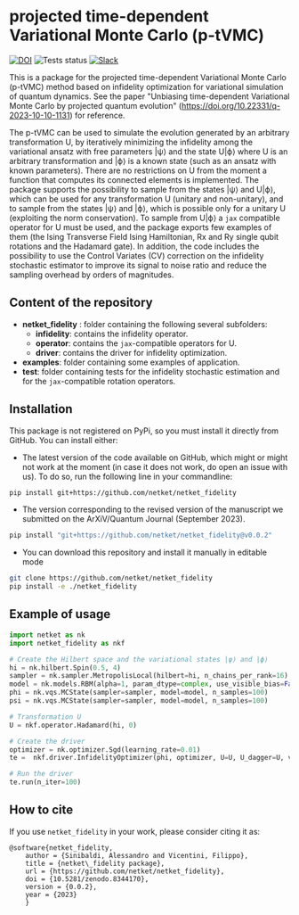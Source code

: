# projected time-dependent Variational Monte Carlo (p-tVMC)
[![DOI](https://zenodo.org/badge/DOI/10.5281/zenodo.8344170.svg)](https://doi.org/10.5281/zenodo.8344170)
![Tests status](https://github.com/netket/netket_fidelity/actions/workflows/CI.yml/badge.svg)
[![Slack](https://img.shields.io/badge/slack-chat-green.svg)](https://join.slack.com/t/mlquantum/shared_invite/zt-19wibmfdv-LLRI6i43wrLev6oQX0OfOw)

This is a package for the projected time-dependent Variational Monte Carlo (p-tVMC) method based on infidelity optimization for variational simulation of quantum dynamics. 
See the paper "Unbiasing time-dependent Variational Monte Carlo by projected quantum evolution" (https://doi.org/10.22331/q-2023-10-10-1131) for reference. 

The p-tVMC can be used to simulate the evolution generated by an arbitrary transformation U, by iteratively minimizing the infidelity among the variational ansatz with free parameters |ψ⟩ and the state U|ϕ⟩ where U is an arbitrary transformation and |ϕ⟩ is a known state (such as an ansatz with known parameters). 
There are no restrictions on U from the moment a function that computes its connected elements is implemented.
The package supports the possibility to sample from the states |ψ⟩ and U|ϕ⟩, which can be used for any transformation U (unitary and non-unitary), and to sample from the states |ψ⟩ and |ϕ⟩, which is possible only for a unitary U (exploiting the norm conservation).
To sample from U|ϕ⟩ a `jax` compatible operator for U must be used, and the package exports few examples of them (the Ising Transverse Field Ising Hamiltonian, Rx and Ry single qubit rotations and the Hadamard gate). 
In addition, the code includes the possibility to use the Control Variates (CV) correction on the infidelity stochastic estimator to improve its signal to noise ratio and reduce the sampling overhead by orders of magnitudes.

## Content of the repository

- **netket_fidelity** : folder containing the following several subfolders: 
    - **infidelity**: contains the infidelity operator. 
    - **operator**: contains the `jax`-compatible operators for U.
    - **driver**: contains the driver for infidelity optimization. 
- **examples**: folder containing some examples of application. 
- **test**: folder containing tests for the infidelity stochastic estimation and for the `jax`-compatible rotation operators.

## Installation

This package is not registered on PyPi, so you must install it directly from GitHub.
You can install either:
 
 - The latest version of the code available on GitHub, which might or might not work at the moment (in case it does not work, do open an issue with us). To do so, run the following line in your commandline:

```bash
pip install git+https://github.com/netket/netket_fidelity
```

- The version corresponding to the revised version of the manuscript we submitted on the ArXiV/Quantum Journal (September 2023). 

```bash
pip install "git+https://github.com/netket/netket_fidelity@v0.0.2"
```
- You can download this repository and install it manually in editable mode

```bash
git clone https://github.com/netket/netket_fidelity
pip install -e ./netket_fidelity
```
 
## Example of usage

```python
import netket as nk
import netket_fidelity as nkf

# Create the Hilbert space and the variational states |ψ⟩ and |ϕ⟩
hi = nk.hilbert.Spin(0.5, 4)
sampler = nk.sampler.MetropolisLocal(hilbert=hi, n_chains_per_rank=16)
model = nk.models.RBM(alpha=1, param_dtype=complex, use_visible_bias=False)
phi = nk.vqs.MCState(sampler=sampler, model=model, n_samples=100)
psi = nk.vqs.MCState(sampler=sampler, model=model, n_samples=100)

# Transformation U
U = nkf.operator.Hadamard(hi, 0)

# Create the driver
optimizer = nk.optimizer.Sgd(learning_rate=0.01)
te =  nkf.driver.InfidelityOptimizer(phi, optimizer, U=U, U_dagger=U, variational_state=psi, is_unitary=True, cv_coeff=-1/2)

# Run the driver
te.run(n_iter=100)
```

How to cite
-----------

If you use ``netket_fidelity`` in your work, please consider citing it as:

```
@software{netket_fidelity,
    author = {Sinibaldi, Alessandro and Vicentini, Filippo},
    title = {netket\_fidelity package},
    url = {https://github.com/netket/netket_fidelity},
    doi = {10.5281/zenodo.8344170},
    version = {0.0.2},
    year = {2023}
    }
```
